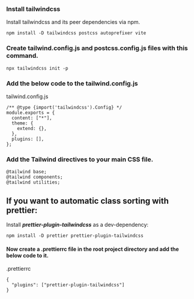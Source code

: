 ### Install tailwindcss

Install tailwindcss and its peer dependencies via npm.

```
npm install -D tailwindcss postcss autoprefixer vite
```

### Create tailwind.config.js and postcss.config.js files with this command.

```
npx tailwindcss init -p
```

### Add the below code to the tailwind.config.js

tailwind.config.js

```
/** @type {import('tailwindcss').Config} */
module.exports = {
  content: ["*"],
  theme: {
    extend: {},
  },
  plugins: [],
};
```

### Add the Tailwind directives to your main CSS file.

```
@tailwind base;
@tailwind components;
@tailwind utilities;
```

## If you want to automatic class sorting with prettier:

Install **_prettier-plugin-tailwindcss_** as a dev-dependency:

```
npm install -D prettier prettier-plugin-tailwindcss
```

#### Now create a .prettierrc file in the root project directory and add the below code to it.

.prettierrc

```
{
  "plugins": ["prettier-plugin-tailwindcss"]
}
```
